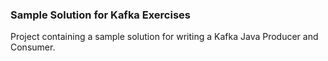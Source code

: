 ### Sample Solution for Kafka Exercises

Project containing a sample solution for writing a Kafka Java Producer and Consumer.
